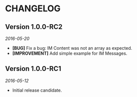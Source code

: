 CHANGELOG
=========

## Version 1.0.0-RC2
_2016-05-20_
- **[BUG]** Fix a bug: IM Content was not an array as expected.
- **[IMPROVEMENT]** Add simple example for IM Messages.

## Version 1.0.0-RC1
_2016-05-12_
- Initial release candidate.
